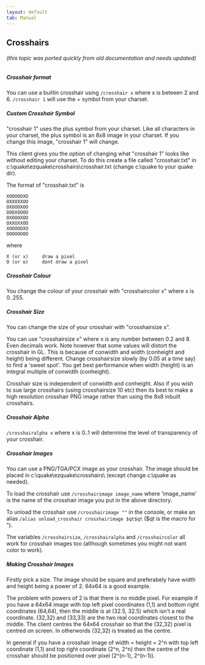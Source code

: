 ```yaml
---
layout: default
tab: Manual
---
```


## Crosshairs

###### (this topic was ported quickly from old documentation and needs updated)

##### Crosshair format

You can use a builtin crosshair using `/crosshair x` where x is beteeen 2 and 6. `/crosshair 1` will use the + symbol from your charset.

##### Custom Crosshair Symbol

"crosshair 1" uses the plus symbol from your charset. Like all characters in your charset, the plus symbol is an 8x8 image in your charset. If you change this image, "crosshair 1" will change.

This client gives you the option of changing what "crosshair 1" looks like without editing your charset. To do this create a file called "crosshair.txt" in c:\quake\ezquake\crosshairs\crosshair.txt (change c:\quake to your quake dir).

The format of "crosshair.txt" is

    XOOOOOXO
    OXXOXXOO
    OXOOOXOO
    OOOXOOOO
    OXOOOXOO
    OXXOXXOO
    XOOOOOXO
    OOOOOOOO

where

    X (or x)     draw a pixel
    O (or o)     dont draw a pixel

##### Crosshair Colour

You change the colour of your crosshair with "crosshaircolor x" where x is 0..255.

##### Crosshair Size

You can change the size of your crosshair with "crosshairsize x".

You can use "crosshairsize x" where x is any number between 0.2 and 8. Even decimals work. Note however that some values will distort the crosshair in GL. This is because of conwidth and width (conheight and height) being different. Change crosshairsize slowly (by 0.05 at a time say) to find a 'sweet spot'. You get best performance when width (height) is an integral multiple of conwidth (conheight).

Crosshair size is independent of conwidth and conheight. Also if you wish to sue large crosshairs (using crosshairsize 10 etc) then its best to make a high resolution crosshair PNG image rather than using the 8x8 inbuilt crosshairs.

##### Crosshair Alpha

`/crosshairalpha x` where x is 0..1 will determine the level of transparency of your crosshair.

##### Crosshair Images

You can use a PNG/TGA/PCX image as your crosshair. The image should be placed in c:\quake\ezquake\crosshairs\ (except change c:\quake as needed).

To load the crosshair use `/crosshairimage image_name` where 'image_name' is the name of the crosshair image you put in the above directory.

To unload the crosshair use `/crosshairimage ""` in the console, or make an alias `/alias unload_crosshair crosshairimage $qt$qt` ($qt is the macro for ").

The variables `/crosshairsize`, `/crosshairalpha` and `/crosshaircolor` all work for crosshair images too (although sometimes you might not want color to work).

##### Making Crosshair Images

Firstly pick a size. The image should be square and preferabely have width and height being a power of 2. 64x64 is a good example.

The problem with powers of 2 is that there is no middle pixel. For example if you have a 64x64 image with top left pixel coordinates (1,1) and bottom right coordinates (64,64), then the middle is at (32.5, 32.5) which isn't a real coordinate. (32,32) and (33,33) are the two real coordinates closest to the middle. The client centres the 64x64 crosshair so that the (32,32) pixel is centred on screen. In otherwords (32,32) is treated as the centre.

In general if you have a crosshair image of width = height = 2\^n with top left coordinate (1,1) and top right coordinate (2\^n, 2\^n) then the centre of the crosshair should be positioned over pixel (2\^(n-1), 2\^(n-1)).
